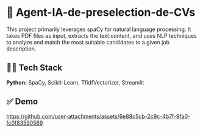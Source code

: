 # 📑 Agent-IA-de-preselection-de-CVs

This project primarily leverages spaCy for natural language processing. It takes PDF files as input, extracts the text content, and uses NLP techniques to analyze and match the most suitable candidates to a given job description. 


## 🧑‍💻 Tech Stack

**Python:** SpaCy, Scikit-Learn, TfidfVectorizer, Streamlit


## ✅ Demo
https://github.com/user-attachments/assets/6e88c5cb-2c9c-4b7f-9fa0-fc0f83590569

